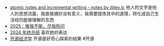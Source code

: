 - [atomic notes and incremental writing - notes by @lev.lc](https://lev.lc/site) 他人的文字是他人的思想流露，我直接摘抄没有意义，我需要提炼其中的道理，转化成自己生活经历能够理解的东西
- [2025：敬我不能，尽我所问](https://mp.weixin.qq.com/s/uqm_kuzDnmH0DbOkPNewMQ)
- [2024 年终总结](https://www.sixian.li/writing/my-2024) 喜欢她的表达
- [开源经济学](https://manateelazycat.github.io/2024/12/29/open-source-economics/) 开源是好奇心探索的结果 #开源

